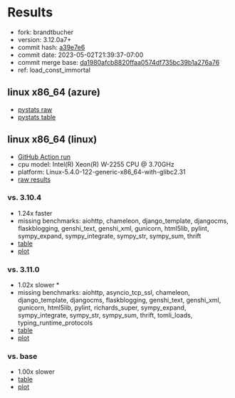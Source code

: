 # Results

- fork: brandtbucher
- version: 3.12.0a7+
- commit hash: [a39e7e6](https://github.com/brandtbucher/cpython/commit/a39e7e6)
- commit date: 2023-05-02T21:39:37-07:00
- commit merge base: [da1980afcb8820ffaa0574df735bc39b1a276a76](https://github.com/brandtbucher/cpython/commit/da1980afcb8820ffaa0574df735bc39b1a276a76)
- ref: load_const_immortal

## linux x86_64 (azure)

- [pystats raw](bm-20230502-azure-x86_64-brandtbucher-load_const_immortal-3.12.0a7%2B-a39e7e6-pystats.json)
- [pystats table](bm-20230502-azure-x86_64-brandtbucher-load_const_immortal-3.12.0a7%2B-a39e7e6-pystats.md)

## linux x86_64 (linux)

- [GitHub Action run](https://github.com/faster-cpython/benchmarking/actions/runs/4879039553)
- cpu model: Intel(R) Xeon(R) W-2255 CPU @ 3.70GHz
- platform: Linux-5.4.0-122-generic-x86_64-with-glibc2.31
- [raw results](bm-20230502-linux-x86_64-brandtbucher-load_const_immortal-3.12.0a7%2B-a39e7e6.json)

### vs. 3.10.4

- 1.24x faster
- missing benchmarks: aiohttp, chameleon, django_template, djangocms, flaskblogging, genshi_text, genshi_xml, gunicorn, html5lib, pylint, sympy_expand, sympy_integrate, sympy_str, sympy_sum, thrift
- [table](bm-20230502-linux-x86_64-brandtbucher-load_const_immortal-3.12.0a7%2B-a39e7e6-vs-3.10.4.md)
- [plot](bm-20230502-linux-x86_64-brandtbucher-load_const_immortal-3.12.0a7%2B-a39e7e6-vs-3.10.4.png)

### vs. 3.11.0

- 1.02x slower \*
- missing benchmarks: aiohttp, asyncio_tcp_ssl, chameleon, django_template, djangocms, flaskblogging, genshi_text, genshi_xml, gunicorn, html5lib, pylint, richards_super, sympy_expand, sympy_integrate, sympy_str, sympy_sum, thrift, tomli_loads, typing_runtime_protocols
- [table](bm-20230502-linux-x86_64-brandtbucher-load_const_immortal-3.12.0a7%2B-a39e7e6-vs-3.11.0.md)
- [plot](bm-20230502-linux-x86_64-brandtbucher-load_const_immortal-3.12.0a7%2B-a39e7e6-vs-3.11.0.png)

### vs. base

- 1.00x slower
- [table](bm-20230502-linux-x86_64-brandtbucher-load_const_immortal-3.12.0a7%2B-a39e7e6-vs-base.md)
- [plot](bm-20230502-linux-x86_64-brandtbucher-load_const_immortal-3.12.0a7%2B-a39e7e6-vs-base.png)

